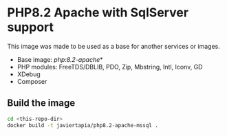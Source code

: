# PHP8.2 Apache with SqlServer support

This image was made to be used as a base for another services or images.

- Base image: *php:8.2-apache**
- PHP modules: FreeTDS/DBLIB, PDO, Zip, Mbstring, Intl, Iconv, GD
- XDebug
- Composer

## Build the image

```bash
cd <this-repo-dir>
docker build -t javiertapia/php8.2-apache-mssql .
```